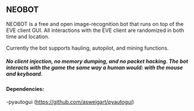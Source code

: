 ## NEOBOT

NEOBOT is a free and open image-recognition bot that runs on top of the EVE client GUI. All interactions with the EVE client are randomized in both time and location.

Currently the bot supports hauling, autopilot, and mining functions.  

##### No client injection, no memory dumping, and no packet hacking. The bot interacts with the game the same way a human would: with the mouse and keyboard.


#### Dependencies:
-pyautogui (https://github.com/asweigart/pyautogui)
